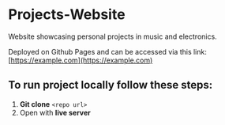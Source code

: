 # Projects-Website

Website showcasing personal projects in music and electronics.

Deployed on Github Pages and can be accessed via this link: [https://example.com](https://example.com)

## To run project locally follow these steps:

1.  **Git clone** `<repo url>`
2.  Open with **live server**



